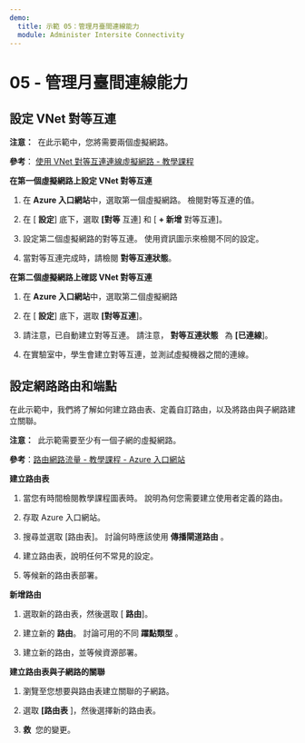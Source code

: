 ```yaml
---
demo:
  title: 示範 05：管理月臺間連線能力
  module: Administer Intersite Connectivity
---
```


# 05 - 管理月臺間連線能力

## 設定 VNet 對等互連

**注意：**  在此示範中，您將需要兩個虛擬網路。

**參考**： [使用 VNet 對等互連連線虛擬網路 - 教學課程](https://docs.microsoft.com/azure/virtual-network/tutorial-connect-virtual-networks-portal)

**在第一個虛擬網路上設定 VNet 對等互連**

1. 在 **Azure 入口網站**中，選取第一個虛擬網路。 檢閱對等互連的值。 

1. 在 [ **設定**] 底下，選取 **[對等** 互連] 和 [ **+ 新增** 對等互連]。

1. 設定第二個虛擬網路的對等互連。 使用資訊圖示來檢閱不同的設定。 

1. 當對等互連完成時，請檢閱 **對等互連狀態**。 

**在第二個虛擬網路上確認 VNet 對等互連**

1. 在 **Azure 入口網站**中，選取第二個虛擬網路

1. 在 [ **設定**] 底下，選取 **[對等互連**]。

1. 請注意，已自動建立對等互連。  請注意， **對等互連狀態**   為 **[已連線**]。

1. 在實驗室中，學生會建立對等互連，並測試虛擬機器之間的連線。 

## 設定網路路由和端點

在此示範中，我們將了解如何建立路由表、定義自訂路由，以及將路由與子網路建立關聯。

**注意：**  此示範需要至少有一個子網的虛擬網路。

**參考**：[路由網路流量 - 教學課程 - Azure 入口網站](https://learn.microsoft.com/azure/virtual-network/tutorial-create-route-table-portal#create-a-route-table)

**建立路由表**

1. 當您有時間檢閱教學課程圖表時。 說明為何您需要建立使用者定義的路由。 

1. 存取 Azure 入口網站。

1. 搜尋並選取 [路由表]。 討論何時應該使用 **傳播閘道路由** 。 

1. 建立路由表，說明任何不常見的設定。 

1. 等候新的路由表部署。

**新增路由**

1.  選取新的路由表，然後選取 [ **路由**]。

1.  建立新的 **路由**。 討論可用的不同 **躍點類型** 。 

1.  建立新的路由，並等候資源部署。
 
**建立路由表與子網路的關聯**

1.  瀏覽至您想要與路由表建立關聯的子網路。

1.  選取 **[路由表** ]，然後選擇新的路由表。 

1.  **救**  您的變更。

